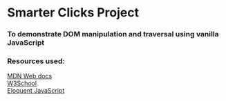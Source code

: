 # Smarter Clicks Project

### To demonstrate DOM manipulation and traversal using **vanilla JavaScript**

### **Resources used**:  

[MDN Web docs](https://https://developer.mozilla.org/en-US/ "MDN Web docs")  
[W3School](https://www.w3schools.com "W3 Homepage")  
[Eloquent JavaScript](https://eloquentjavascript.net/14_dom.html "Eloquent JavaScript")  